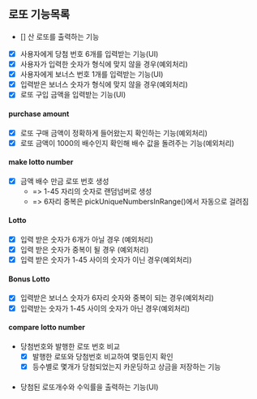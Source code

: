 ## 로또 기능목록

#### 
- [] 산 로또를 출력하는 기능 

- [x] 사용자에게 당첨 번호 6개를 입력받는 기능(UI)
- [x] 사용자가 입력한 숫자가 형식에 맞지 않을 경우(예외처리)
- [x] 사용자에게 보너스 번호 1개를 입력받는 기능(UI)
- [x] 입력받은 보너스 숫자가 형식에 맞지 않을 경우(예외처리)
- [x] 로또 구입 금액을 입력받는 기능(UI)
#### purchase amount
- [x] 로또 구매 금액이 정확하게 들어왔는지 확인하는 기능(예외처리)
- [x] 로또 금액이 1000의 배수인지 확인해 배수 값을 돌려주는 기능(예외처리)
#### make lotto number
  - [x] 금액 배수 만금 로또 번호 생성
    - => 1-45 자리의 숫자로 랜덤넘버로 생성
    - => 6자리 중복은 pickUniqueNumbersInRange()에서 자동으로 걸려짐
#### Lotto
  - [x] 입력 받은 숫자가 6개가 아닐 경우 (예외처리)
  - [x] 입력 받은 숫자가 중복이 될 경우 (예외처리)
  - [x] 입력 받은 숫자가 1-45 사이의 숫자가 이닌 경우(예외처리)
#### Bonus Lotto
  - [x] 입력받은 보너스 숫자가 6자리 숫자와 중복이 되는 경우(예외처리)
  - [x] 입력받는 숫자가 1-45 사이의 숫자가 아닌 경우(예외처리)
#### compare lotto number
- 당첨번호와 발행한 로또 번호 비교
  - [x] 발행한 로또와 당첨번호 비교하여 몇등인지 확인
  - [x] 등수별로 몇개가 당첨되었는지 카운딩하고 상금을 저장하는 기능
####
- 당첨된 로또개수와 수익률을 출력하는 기능(UI)